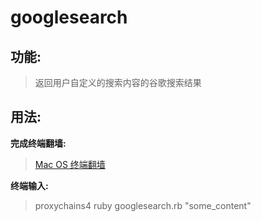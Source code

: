 # googlesearch
## 功能:
> 返回用户自定义的搜索内容的谷歌搜索结果

## 用法:

**完成终端翻墙:**
> [Mac OS 终端翻墙](https://gist.github.com/mind1949)

**终端输入:**
> proxychains4 ruby googlesearch.rb "some_content"
